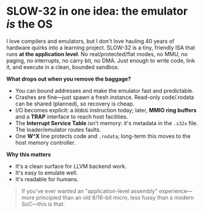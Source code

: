 # SLOW-32 in one idea: the emulator *is* the OS

I love compilers and emulators, but I don't love hauling 40 years of hardware quirks into a learning project. SLOW-32 is a tiny, friendly ISA that runs **at the application level**. No real/protected/flat modes, no MMU, no paging, no interrupts, no carry bit, no DMA. Just enough to write code, link it, and execute in a clean, bounded sandbox.

**What drops out when you remove the baggage?**
- You can bound addresses and make the emulator fast and predictable.
- Crashes are fine—just spawn a fresh instance. Read-only code/.rodata can be shared (planned), so recovery is cheap.
- I/O becomes explicit: a `DEBUG` instruction today; later, **MMIO ring buffers** and a **TRAP** interface to reach host facilities.
- The **Interrupt Service Table** isn't memory: it's metadata in the `.s32x` file. The loader/emulator routes faults.
- One **W^X** line protects code and `.rodata`; long-term this moves to the host memory controller.

**Why this matters**
- It's a clean surface for LLVM backend work.
- It's easy to emulate well.
- It's readable for humans.

> If you've ever wanted an "application-level assembly" experience—more principled than an old 8/16-bit micro, less fussy than a modern SoC—this is that.